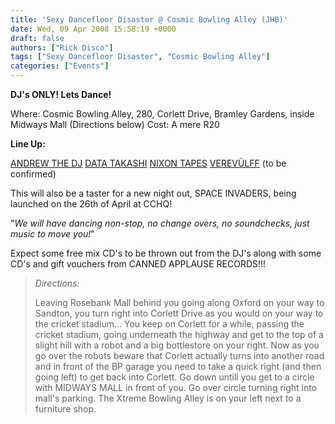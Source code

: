 ```yaml
---
title: 'Sexy Dancefloor Disaster @ Cosmic Bowling Alley (JHB)'
date: Wed, 09 Apr 2008 15:58:19 +0000
draft: false
authors: ["Rick Disco"]
tags: ["Sexy Dancefloor Disaster", "Cosmic Bowling Alley"]
categories: ["Events"]
---
```


**DJ's ONLY! Lets Dance!**

Where: Cosmic Bowling Alley, 280, Corlett Drive, Bramley Gardens, inside Midways Mall (Directions below) Cost: A mere R20

**Line Up:**

[ANDREW THE DJ](http://www.facebook.com/pages/Andrew/10149926470 "Facebook Fan Page") [DATA TAKASHI](http://www.facebook.com/pages/Data-Takashi/7150180993?ref=s "Facebook Fan Page") [NIXON TAPES](http://www.facebook.com/pages/Nixon-Tapes/21749495236) [VEREVÜLFF](http://www.facebook.com/pages/VEREVULFF/10136808689?ref=s "Facebook Fan Page") (to be confirmed)

This will also be a taster for a new night out, SPACE INVADERS, being launched on the 26th of April at CCHQ!

"_We will have dancing non-stop, no change overs, no soundchecks, just music to move you!_"

Expect some free mix CD's to be thrown out from the DJ's along with some CD's and gift vouchers from CANNED APPLAUSE RECORDS!!!

> _Directions:_
>
> Leaving Rosebank Mall behind you going along Oxford on your way to Sandton, you turn right into Corlett Drive as you would on your way to the cricket stadium... You keep on Corlett for a while, passing the cricket stadium, going underneath the highway and get to the top of a slight hill with a robot and a big bottlestore on your right. Now as you go over the robots beware that Corlett actually turns into another road and in front of the BP garage you need to take a quick right (and then going left) to get back into Corlett. Go down untill you get to a circle with MIDWAYS MALL in front of you. Go over circle turning right into mall's parking. The Xtreme Bowling Alley is on your left next to a furniture shop.